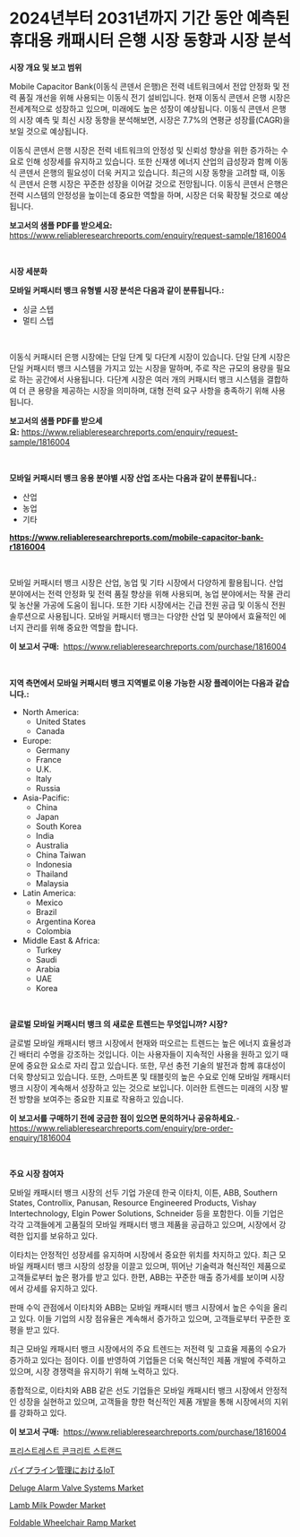 <p><h1>2024년부터 2031년까지 기간 동안 예측된 휴대용 캐패시터 은행 시장 동향과 시장 분석</h1></p><p><strong>시장 개요 및 보고 범위</strong></p>
<p><p>Mobile Capacitor Bank(이동식 콘덴서 은행)은 전력 네트워크에서 전압 안정화 및 전력 품질 개선을 위해 사용되는 이동식 전기 설비입니다. 현재 이동식 콘덴서 은행 시장은 전세계적으로 성장하고 있으며, 미래에도 높은 성장이 예상됩니다. 이동식 콘덴서 은행의 시장 예측 및 최신 시장 동향을 분석해보면, 시장은 7.7%의 연평균 성장률(CAGR)을 보일 것으로 예상됩니다. </p><p>이동식 콘덴서 은행 시장은 전력 네트워크의 안정성 및 신뢰성 향상을 위한 증가하는 수요로 인해 성장세를 유지하고 있습니다. 또한 신재생 에너지 산업의 급성장과 함께 이동식 콘덴서 은행의 필요성이 더욱 커지고 있습니다. 최근의 시장 동향을 고려할 때, 이동식 콘덴서 은행 시장은 꾸준한 성장을 이어갈 것으로 전망됩니다. 이동식 콘덴서 은행은 전력 시스템의 안정성을 높이는데 중요한 역할을 하며, 시장은 더욱 확장될 것으로 예상됩니다.</p></p>
<p><strong>보고서의 샘플 PDF를 받으세요:</strong> <a href="https://www.reliableresearchreports.com/enquiry/request-sample/1816004">https://www.reliableresearchreports.com/enquiry/request-sample/1816004</a></p>
<p>&nbsp;</p>
<p><strong>시장 세분화</strong></p>
<p><strong>모바일 커패시터 뱅크 유형별 시장 분석은 다음과 같이 분류됩니다.:</strong></p>
<p><ul><li>싱글 스텝</li><li>멀티 스텝</li></ul></p>
<p>&nbsp;</p>
<p><p>이동식 커패시터 은행 시장에는 단일 단계 및 다단계 시장이 있습니다. 단일 단계 시장은 단일 커패시터 뱅크 시스템을 가지고 있는 시장을 말하며, 주로 작은 규모의 용량을 필요로 하는 공간에서 사용됩니다. 다단계 시장은 여러 개의 커패시터 뱅크 시스템을 결합하여 더 큰 용량을 제공하는 시장을 의미하며, 대형 전력 요구 사항을 충족하기 위해 사용됩니다.</p></p>
<p><strong>보고서의 샘플 PDF를 받으세요:</strong>&nbsp;<a href="https://www.reliableresearchreports.com/enquiry/request-sample/1816004">https://www.reliableresearchreports.com/enquiry/request-sample/1816004</a></p>
<p>&nbsp;</p>
<p><strong> 모바일 커패시터 뱅크 응용 분야별 시장 산업 조사는 다음과 같이 분류됩니다.:</strong></p>
<p><ul><li>산업</li><li>농업</li><li>기타</li></ul></p>
<p><strong><a href="https://www.reliableresearchreports.com/mobile-capacitor-bank-r1816004">https://www.reliableresearchreports.com/mobile-capacitor-bank-r1816004</a></strong></p>
<p>&nbsp;</p>
<p><p>모바일 커패시터 뱅크 시장은 산업, 농업 및 기타 시장에서 다양하게 활용됩니다. 산업 분야에서는 전력 안정화 및 전력 품질 향상을 위해 사용되며, 농업 분야에서는 작물 관리 및 농산물 가공에 도움이 됩니다. 또한 기타 시장에서는 긴급 전원 공급 및 이동식 전원 솔루션으로 사용됩니다. 모바일 커패시터 뱅크는 다양한 산업 및 분야에서 효율적인 에너지 관리를 위해 중요한 역할을 합니다.</p></p>
<p><strong>이 보고서 구매:</strong>&nbsp; <a href="https://www.reliableresearchreports.com/purchase/1816004">https://www.reliableresearchreports.com/purchase/1816004</a></p>
<p>&nbsp;</p>
<p><strong>지역 측면에서 모바일 커패시터 뱅크 지역별로 이용 가능한 시장 플레이어는 다음과 같습니다.:</strong></p>
<p><ul>
    <li>
        North America:
        <ul>
            <li>United States</li>
            <li>Canada</li>
        </ul>
    </li>
    <li>
        Europe:
        <ul>
            <li>Germany</li>
            <li>France</li>
            <li>U.K.</li>
            <li>Italy</li>
            <li>Russia</li>
        </ul>
    </li>
    <li>
        Asia-Pacific:
        <ul>
            <li>China</li>
            <li>Japan</li>
            <li>South Korea</li>
            <li>India</li>
            <li>Australia</li>
            <li>China Taiwan</li>
            <li>Indonesia</li>
            <li>Thailand</li>
            <li>Malaysia</li>
        </ul>
    </li>
    <li>
        Latin America:
        <ul>
            <li>Mexico</li>
            <li>Brazil</li>
            <li>Argentina Korea</li>
            <li>Colombia</li>
        </ul>
    </li>
    <li>
        Middle East & Africa:
        <ul>
            <li>Turkey</li>
            <li>Saudi</li>
            <li>Arabia</li>
            <li>UAE</li>
            <li>Korea</li>
        </ul>
    </li>
    </ul></p>
<p>&nbsp;</p>
<p><strong>글로벌 모바일 커패시터 뱅크 의 새로운 트렌드는 무엇입니까? 시장?</strong></p>
<p><p>글로벌 모바일 캐패시터 뱅크 시장에서 현재와 떠오르는 트렌드는 높은 에너지 효율성과 긴 배터리 수명을 강조하는 것입니다. 이는 사용자들이 지속적인 사용을 원하고 있기 때문에 중요한 요소로 자리 잡고 있습니다. 또한, 무선 충전 기술의 발전과 함께 휴대성이 더욱 향상되고 있습니다. 또한, 스마트폰 및 태블릿의 높은 수요로 인해 모바일 캐패시터 뱅크 시장이 계속해서 성장하고 있는 것으로 보입니다. 이러한 트렌드는 미래의 시장 발전 방향을 보여주는 중요한 지표로 작용하고 있습니다.</p></p>
<p><strong>이 보고서를 구매하기 전에 궁금한 점이 있으면 문의하거나 공유하세요.</strong>- <a href="https://www.reliableresearchreports.com/enquiry/pre-order-enquiry/1816004">https://www.reliableresearchreports.com/enquiry/pre-order-enquiry/1816004</a></p>
<p>&nbsp;</p>
<p><strong>주요 시장 참여자</strong></p>
<p><p>모바일 캐패시터 뱅크 시장의 선두 기업 가운데 한국 이타치, 이튼, ABB, Southern States, Controllix, Panusan, Resource Engineered Products, Vishay Intertechnology, Elgin Power Solutions, Schneider 등을 포함한다. 이들 기업은 각각 고객들에게 고품질의 모바일 캐패시터 뱅크 제품을 공급하고 있으며, 시장에서 강력한 입지를 보유하고 있다.</p><p>이타치는 안정적인 성장세를 유지하며 시장에서 중요한 위치를 차지하고 있다. 최근 모바일 캐패시터 뱅크 시장의 성장을 이끌고 있으며, 뛰어난 기술력과 혁신적인 제품으로 고객들로부터 높은 평가를 받고 있다. 한편, ABB는 꾸준한 매출 증가세를 보이며 시장에서 강세를 유지하고 있다.</p><p>판매 수익 관점에서 이타치와 ABB는 모바일 캐패시터 뱅크 시장에서 높은 수익을 올리고 있다. 이들 기업의 시장 점유율은 계속해서 증가하고 있으며, 고객들로부터 꾸준한 호평을 받고 있다.</p><p>최근 모바일 캐패시터 뱅크 시장에서의 주요 트렌드는 저전력 및 고효율 제품의 수요가 증가하고 있다는 점이다. 이를 반영하여 기업들은 더욱 혁신적인 제품 개발에 주력하고 있으며, 시장 경쟁력을 유지하기 위해 노력하고 있다.</p><p>종합적으로, 이타치와 ABB 같은 선도 기업들은 모바일 캐패시터 뱅크 시장에서 안정적인 성장을 실현하고 있으며, 고객들을 향한 혁신적인 제품 개발을 통해 시장에서의 지위를 강화하고 있다.</p></p>
<p><strong>이 보고서 구매:</strong>&nbsp;&nbsp;<a href="https://www.reliableresearchreports.com/purchase/1816004">https://www.reliableresearchreports.com/purchase/1816004</a></p>
<p><p><a href="https://medium.com/@carmellalang1/%ED%94%84%EB%A6%AC%EC%8A%A4%ED%8A%B8%EB%A0%88%EC%8A%A4-%EC%BD%98%ED%81%AC%EB%A6%AC%ED%8A%B8-%EC%8A%A4%ED%8A%B8%EB%9E%9C%EB%93%9C-%EC%8B%9C%EC%9E%A5-%EB%8F%99%ED%96%A5-%EB%B0%8F-%EC%8B%9C%EC%9E%A5-%EB%B6%84%EC%84%9D%EC%9D%80-2024-2031%EB%85%84%EA%B9%8C%EC%A7%80-%EC%98%88%EC%B8%A1%EB%90%A9%EB%8B%88%EB%8B%A4-758c4b60fb09">프리스트레스트 콘크리트 스트랜드</a></p><p><a href="https://github.com/roulaayoub-saad/Market-Research-Report-List-1/blob/main/260561442393.md">パイプライン管理におけるIoT</a></p><p><a href="https://github.com/luckyshygirl/Market-Research-Report-List-4/blob/main/deluge-alarm-valve-systems-market.md">Deluge Alarm Valve Systems Market</a></p><p><a href="https://acidic-farm-354.notion.site/Lamb-Milk-Powder-Market-Exploring-Market-Share-Market-Trends-and-Future-Growth-5c53c28f20d74720b6ee404a94c55437">Lamb Milk Powder Market</a></p><p><a href="https://view.publitas.com/reportprime-1/foldable-wheelchair-ramp-market-insights-into-market-cagr-market-trends-and-growth-strategies/">Foldable Wheelchair Ramp Market</a></p></p>